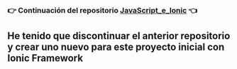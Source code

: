 ### :point_right: Continuación del repositorio [JavaScript_e_Ionic](https://github.com/Quiviro/JavaScript_e_Ionic) :point_left:

## He tenido que discontinuar el anterior repositorio y crear uno nuevo para este proyecto inicial con Ionic Framework
